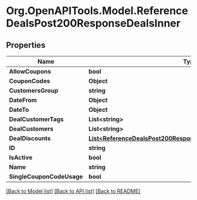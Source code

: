 # Org.OpenAPITools.Model.ReferenceDealsPost200ResponseDealsInner

## Properties

Name | Type | Description | Notes
------------ | ------------- | ------------- | -------------
**AllowCoupons** | **bool** |  | [optional] 
**CouponCodes** | **Object** |  | [optional] 
**CustomersGroup** | **string** |  | [optional] 
**DateFrom** | **Object** |  | [optional] 
**DateTo** | **Object** |  | [optional] 
**DealCustomerTags** | **List&lt;string&gt;** |  | [optional] 
**DealCustomers** | **List&lt;string&gt;** |  | [optional] 
**DealDiscounts** | [**List&lt;ReferenceDealsPost200ResponseDealsInnerDealDiscountsInner&gt;**](ReferenceDealsPost200ResponseDealsInnerDealDiscountsInner.md) |  | [optional] 
**ID** | **string** |  | [optional] 
**IsActive** | **bool** |  | [optional] 
**Name** | **string** |  | [optional] 
**SingleCouponCodeUsage** | **bool** |  | [optional] 

[[Back to Model list]](../README.md#documentation-for-models) [[Back to API list]](../README.md#documentation-for-api-endpoints) [[Back to README]](../README.md)

